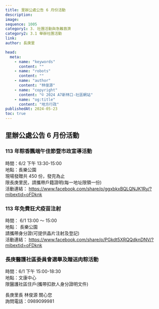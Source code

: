 ```yaml
---
title: 里辦公處公告 6 月份活動
description:
image:
sequence: 1005
category1: 3. 社團活動與急難救濟
category2: 3.1 舉辦社團活動
link:
author: 長庚里

head:
  meta:
    - name: "keywords"
      content: ""
    - name: "robots"
      content: ""
    - name: "author"
      content: "林俊源"
    - name: "copyright"
      content: "© 2024 A7新林口-社區網站"
    - name: "og:title"
      content: "地方行政"
publishedAt: 2024-05-23
toc: true
---
```


## 里辦公處公告 6 月份活動

### 113 年粽香飄端午佳節暨市政宣導活動

時間：6/2 下午 13:30-15:00  
地點：長樂公園  
現場發贈共 450 份，發完為止  
限長庚里民，請攜帶戶籍證明(每一地址限領一份)  
活動連結：
https://www.facebook.com/share/p/ggxbkxBQLQNJK1Ry/?mibextid=oFDknk

### 113 年免費狂犬疫苗注射

時間： 6/1 13:00 ～ 15:00  
地點： 長樂公園  
請攜帶身分證(可提供晶片注射及登記)  
活動連結：
https://www.facebook.com/share/p/PGkdt5XRQQdknDNV/?mibextid=oFDknk

### 長庚醫護社區委員會選舉及贈送肉粽活動

時間：6/1 下午 15:00-18:30  
地點：文康中心  
限醫護社區住戶(攜帶扣款人身分證明文件)

長庚里長 林俊源 關心您  
詢問電話：0989099981

